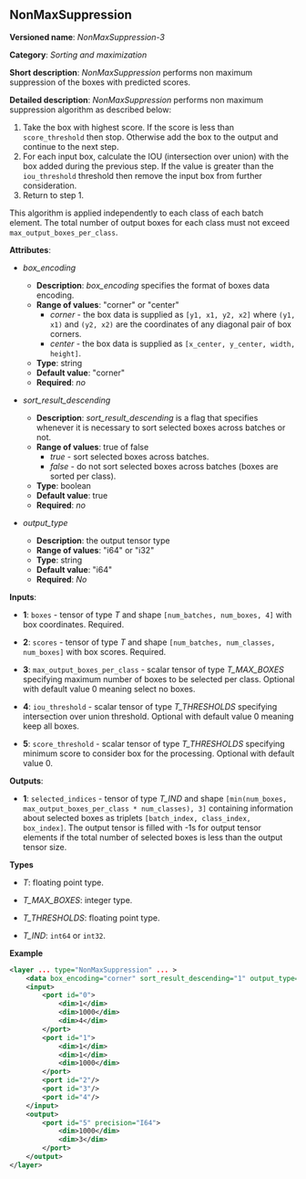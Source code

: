 ## NonMaxSuppression<a name="NonMaxSuppression"></a>

**Versioned name**: *NonMaxSuppression-3*

**Category**: *Sorting and maximization*

**Short description**: *NonMaxSuppression* performs non maximum suppression of the boxes with predicted scores.

**Detailed description**: *NonMaxSuppression* performs non maximum suppression algorithm as described below:

1.  Take the box with highest score. If the score is less than `score_threshold` then stop. Otherwise add the box to the
output and continue to the next step.
2.  For each input box, calculate the IOU (intersection over union) with the box added during the previous step. If the
value is greater than the `iou_threshold` threshold then remove the input box from further consideration.
3.  Return to step 1.

This algorithm is applied independently to each class of each batch element. The total number of output boxes for each
class must not exceed `max_output_boxes_per_class`.

**Attributes**:

* *box_encoding*

  * **Description**: *box_encoding* specifies the format of boxes data encoding.
  * **Range of values**: "corner" or "center"
    * *corner* - the box data is supplied as `[y1, x1, y2, x2]` where `(y1, x1)` and `(y2, x2)` are the coordinates of any diagonal pair of box corners.
    * *center* - the box data is supplied as `[x_center, y_center, width, height]`.
  * **Type**: string
  * **Default value**: "corner"
  * **Required**: *no*

* *sort_result_descending*

  * **Description**: *sort_result_descending* is a flag that specifies whenever it is necessary to sort selected boxes across batches or not.
  * **Range of values**: true of false
    * *true* - sort selected boxes across batches.
    * *false* - do not sort selected boxes across batches (boxes are sorted per class).
  * **Type**: boolean
  * **Default value**: true
  * **Required**: *no*

* *output_type*

  * **Description**: the output tensor type
  * **Range of values**: "i64" or "i32"
  * **Type**: string
  * **Default value**: "i64"
  * **Required**: *No*

**Inputs**:

*   **1**: `boxes` - tensor of type *T* and shape `[num_batches, num_boxes, 4]` with box coordinates. Required.

*   **2**: `scores` - tensor of type *T* and shape `[num_batches, num_classes, num_boxes]` with box scores. Required.

*   **3**: `max_output_boxes_per_class` - scalar tensor of type *T_MAX_BOXES* specifying maximum number of boxes to be selected per class. Optional with default value 0 meaning select no boxes.

*   **4**: `iou_threshold` - scalar tensor of type *T_THRESHOLDS* specifying intersection over union threshold. Optional with default value 0 meaning keep all boxes.

*   **5**: `score_threshold` - scalar tensor of type *T_THRESHOLDS* specifying minimum score to consider box for the processing. Optional with default value 0.

**Outputs**:

*   **1**: `selected_indices` - tensor of type *T_IND* and shape `[min(num_boxes, max_output_boxes_per_class * num_classes), 3]` containing information about selected boxes as triplets `[batch_index, class_index, box_index]`.
The output tensor is filled with -1s for output tensor elements if the total number of selected boxes is less than the output tensor size.

**Types**

* *T*: floating point type.

* *T_MAX_BOXES*: integer type.

* *T_THRESHOLDS*: floating point type.

* *T_IND*: `int64` or `int32`.

**Example**

```xml
<layer ... type="NonMaxSuppression" ... >
    <data box_encoding="corner" sort_result_descending="1" output_type="i64"/>
    <input>
        <port id="0">
            <dim>1</dim>
            <dim>1000</dim>
            <dim>4</dim>
        </port>
        <port id="1">
            <dim>1</dim>
            <dim>1</dim>
            <dim>1000</dim>
        </port>
        <port id="2"/>
        <port id="3"/>
        <port id="4"/>
    </input>
    <output>
        <port id="5" precision="I64">
            <dim>1000</dim>
            <dim>3</dim>
        </port>
    </output>
</layer>
```
